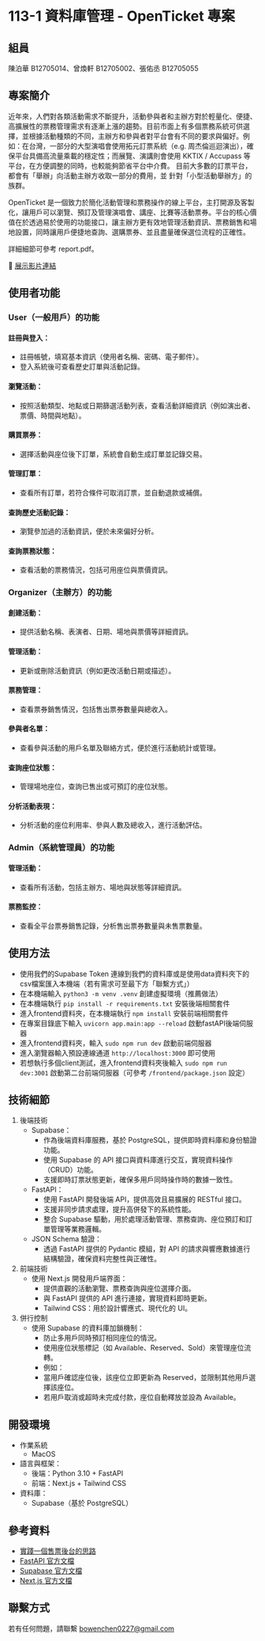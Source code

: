 # 113-1 資料庫管理 - OpenTicket 專案
## 組員
陳泊華 B12705014、曾煥軒 B12705002、張佑丞 B12705055

## 專案簡介
近年來，人們對各類活動需求不斷提升，活動參與者和主辦方對於輕量化、便捷、高擴展性的票務管理需求有逐漸上漲的趨勢。目前市面上有多個票務系統可供選擇，並根據活動種類的不同，主辦方和參與者對平台會有不同的要求與偏好。例如：在台灣，一部分的大型演唱會使用拓元訂票系統（e.g. 周杰倫巡迴演出），確保平台具備高流量乘載的穩定性；而展覽、演講則會使用 KKTIX / Accupass 等平台，在方便調整的同時，也較能夠節省平台中介費。
目前大多數的訂票平台，都會有「舉辦」向活動主辦方收取一部分的費用，並
針對「小型活動舉辦方」的族群。

OpenTicket 是一個致力於簡化活動管理和票務操作的線上平台，主打開源及客製化，讓用戶可以瀏覽、預訂及管理演唱會、講座、比賽等活動票券。平台的核心價值在於透過易於使用的功能接口，讓主辦方更有效地管理活動資訊、票務銷售和場地設置，同時讓用戶便捷地查詢、選購票券、並且盡量確保選位流程的正確性。

詳細細節可參考 report.pdf。

🔗 [展示影片連結](https://www.youtube.com/watch?v=M3Gjyj0CihU)

## 使用者功能
### User（一般用戶）的功能
#### 註冊與登入：
- 註冊帳號，填寫基本資訊（使用者名稱、密碼、電子郵件）。
- 登入系統後可查看歷史訂單與活動記錄。
#### 瀏覽活動：
- 按照活動類型、地點或日期篩選活動列表，查看活動詳細資訊（例如演出者、票價、時間與地點）。
#### 購買票券：
- 選擇活動與座位後下訂單，系統會自動生成訂單並記錄交易。
#### 管理訂單：
- 查看所有訂單，若符合條件可取消訂票，並自動退款或補償。
#### 查詢歷史活動記錄：
- 瀏覽參加過的活動資訊，便於未來偏好分析。
#### 查詢票務狀態：
- 查看活動的票務情況，包括可用座位與票價資訊。

### Organizer（主辦方）的功能
#### 創建活動：
- 提供活動名稱、表演者、日期、場地與票價等詳細資訊。
#### 管理活動：
- 更新或刪除活動資訊（例如更改活動日期或描述）。
#### 票務管理：
- 查看票券銷售情況，包括售出票券數量與總收入。
#### 參與者名單：
- 查看參與活動的用戶名單及聯絡方式，便於進行活動統計或管理。
#### 查詢座位狀態：
- 管理場地座位，查詢已售出或可預訂的座位狀態。
#### 分析活動表現：
- 分析活動的座位利用率、參與人數及總收入，進行活動評估。

### Admin（系統管理員）的功能
#### 管理活動：
- 查看所有活動，包括主辦方、場地與狀態等詳細資訊。
#### 票務監控：
- 查看全平台票券銷售記錄，分析售出票券數量與未售票數量。

## 使用方法
- 使用我們的Supabase Token 連線到我們的資料庫或是使用data資料夾下的csv檔案匯入本機端（若有需求可至最下方「聯繫方式」）
- 在本機端輸入 `python3 -m venv .venv` 創建虛擬環境（推薦做法）
- 在本機端執行 `pip install -r requirements.txt` 安裝後端相關套件
- 進入frontend資料夾，在本機端執行 `npm install` 安裝前端相關套件
- 在專案目錄底下輸入 `uvicorn app.main:app --reload` 啟動fastAPI後端伺服器
- 進入frontend資料夾，輸入 `sudo npm run dev` 啟動前端伺服器
- 進入瀏覽器輸入預設連線通道 `http://localhost:3000` 即可使用
- 若想執行多個client測試，進入frontend資料夾後輸入 `sudo npm run dev:3001` 啟動第二台前端伺服器（可參考 `/frontend/package.json` 設定）

## 技術細節
1.	後端技術
    - Supabase：
        - 作為後端資料庫服務，基於 PostgreSQL，提供即時資料庫和身份驗證功能。
        - 使用 Supabase 的 API 接口與資料庫進行交互，實現資料操作（CRUD）功能。
        - 支援即時訂票狀態更新，確保多用戶同時操作時的數據一致性。
    - FastAPI：
        - 使用 FastAPI 開發後端 API，提供高效且易擴展的 RESTful 接口。
        - 支援非同步請求處理，提升高併發下的系統性能。
        - 整合 Supabase 驅動，用於處理活動管理、票務查詢、座位預訂和訂單管理等業務邏輯。
    - JSON Schema 驗證：
        - 透過 FastAPI 提供的 Pydantic 模組，對 API 的請求與響應數據進行結構驗證，確保資料完整性與正確性。
2.	前端技術
	- 使用 Next.js 開發用戶端界面：
        - 提供直觀的活動瀏覽、票務查詢與座位選擇介面。
        - 與 FastAPI 提供的 API 進行連接，實現資料即時更新。
        - Tailwind CSS：用於設計響應式、現代化的 UI。
3.	併行控制
	- 使用 Supabase 的資料庫加鎖機制：
        - 防止多用戶同時預訂相同座位的情況。
        - 使用座位狀態標記（如 Available、Reserved、Sold）來管理座位流轉。
        - 例如：
        - 當用戶確認座位後，該座位立即更新為 Reserved，並限制其他用戶選擇該座位。
        - 若用戶取消或超時未完成付款，座位自動釋放並設為 Available。

## 開發環境
- 作業系統
    - MacOS
- 語言與框架：
    - 後端：Python 3.10 + FastAPI
    - 前端：Next.js + Tailwind CSS
- 資料庫：
    - Supabase（基於 PostgreSQL）

## 參考資料
- [實踐一個售票後台的思路](https://medium.com/jkopay-frontend/%E5%AF%A6%E8%B8%90%E4%B8%80%E5%80%8B%E5%94%AE%E7%A5%A8%E5%BE%8C%E5%8F%B0%E7%9A%84%E6%80%9D%E8%B7%AF-f6015cd897aa)
- [FastAPI 官方文檔](https://fastapi.tiangolo.com/)
- [Supabase 官方文檔](https://supabase.io/docs)
- [Next.js 官方文檔](https://nextjs.org/docs)

## 聯繫方式
若有任何問題，請聯繫 bowenchen0227@gmail.com
